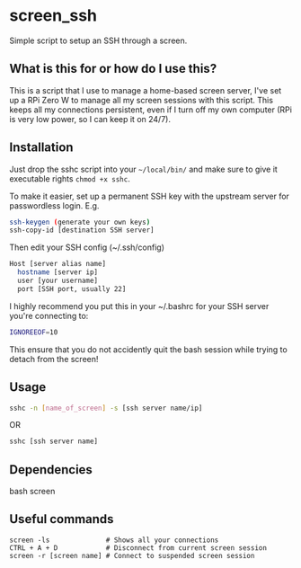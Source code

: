 # screen_ssh
Simple script to setup an SSH through a screen. 

## What is this for or how do I use this?
This is a script that I use to manage a home-based screen server, I've set up a RPi Zero W to manage all my screen sessions with this script. 
This keeps all my connections persistent, even if I turn off my own computer (RPi is very low power, so I can keep it on 24/7).

## Installation

Just drop the sshc script into your `~/local/bin/` and make sure to give it executable rights `chmod +x sshc`.

To make it easier, set up a permanent SSH key with the upstream server for passwordless login.
E.g.
```bash
ssh-keygen (generate your own keys)
ssh-copy-id [destination SSH server]
```

Then edit your SSH config (~/.ssh/config)
```bash
Host [server alias name]
  hostname [server ip]
  user [your username]
  port [SSH port, usually 22]
```

I highly recommend you put this in your ~/.bashrc for your SSH server you're connecting to:
```bash
IGNOREEOF=10
```
This ensure that you do not accidently quit the bash session while trying to detach from the screen!

## Usage
```bash
sshc -n [name_of_screen] -s [ssh server name/ip] 
```
OR
```bash
sshc [ssh server name]
```

## Dependencies
bash
screen

## Useful commands
```
screen -ls              # Shows all your connections
CTRL + A + D            # Disconnect from current screen session
screen -r [screen name] # Connect to suspended screen session
```
